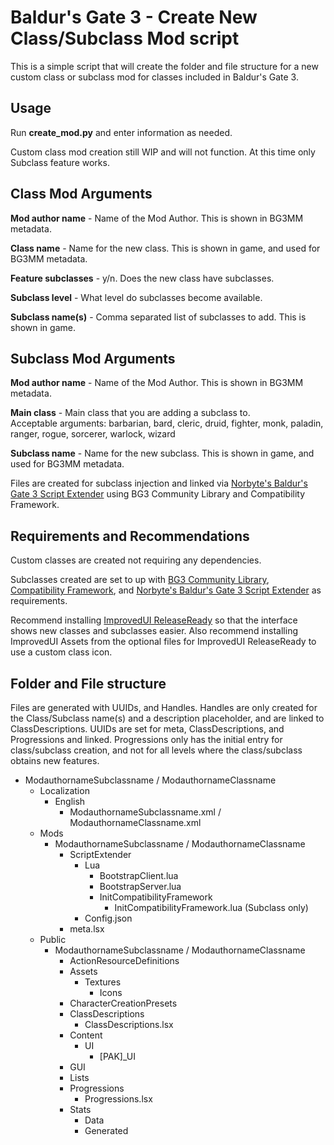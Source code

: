 # Baldur's Gate 3 - Create New Class/Subclass Mod script  

This is a simple script that will create the folder and file structure for a new custom class or subclass mod for classes included in Baldur's Gate 3.

## Usage  

Run **create_mod.py** and enter information as needed.

Custom class mod creation still WIP and will not function. At this time only Subclass feature works.

##  Class Mod Arguments 
**Mod author name** - Name of the Mod Author. This is shown in BG3MM metadata.

**Class name** - Name for the new class. This is shown in game, and used for BG3MM metadata.

**Feature subclasses** - y/n. Does the new class have subclasses.

**Subclass level** - What level do subclasses become available. 

**Subclass name(s)** - Comma separated list of subclasses to add. This is shown in game.

##  Subclass Mod Arguments  

**Mod author name** - Name of the Mod Author. This is shown in BG3MM metadata.
 
**Main class** - Main class that you are adding a subclass to.  
Acceptable arguments: barbarian, bard, cleric, druid, fighter, monk, paladin, ranger, rogue, sorcerer, warlock, wizard

**Subclass name** - Name for the new subclass. This is shown in game, and used for BG3MM metadata.

Files are created for subclass injection and linked via [Norbyte's Baldur's Gate 3 Script Extender](https://github.com/Norbyte/bg3se) using BG3 Community Library and Compatibility Framework.

## Requirements and Recommendations  
Custom classes are created not requiring any dependencies.

Subclasses created are set to up with [BG3 Community Library](https://github.com/BG3-Community-Library-Team/BG3-Community-Library),  [Compatibility Framework](https://github.com/BG3-Community-Library-Team/BG3-Compatibility-Framework), and [Norbyte's Baldur's Gate 3 Script Extender](https://github.com/Norbyte/bg3se) as requirements.

Recommend installing [ImprovedUI ReleaseReady](https://www.nexusmods.com/baldursgate3/mods/366) so that the interface shows new classes and subclasses easier. Also recommend installing ImprovedUI Assets from the optional files for ImprovedUI ReleaseReady to use a custom class icon.

## Folder and File structure
Files are generated with UUIDs, and Handles. Handles are only created for the Class/Subclass name(s) and a description placeholder, and are linked to ClassDescriptions. UUIDs are set for meta, ClassDescriptions, and Progressions and linked. Progressions only has the initial entry for class/subclass creation, and not for all levels where the class/subclass obtains new features.

- ModauthornameSubclassname / ModauthornameClassname
  - Localization  
    - English  
      - ModauthornameSubclassname.xml / ModauthornameClassname.xml
  - Mods  
    - ModauthornameSubclassname / ModauthornameClassname
      - ScriptExtender 
        - Lua
          - BootstrapClient.lua
          - BootstrapServer.lua
          - InitCompatibilityFramework
            - InitCompatibilityFramework.lua (Subclass only)
        - Config.json
      - meta.lsx  
  - Public  
    - ModauthornameSubclassname / ModauthornameClassname  
      - ActionResourceDefinitions
      - Assets  
        - Textures  
          - Icons  
      - CharacterCreationPresets  
      - ClassDescriptions  
        - ClassDescriptions.lsx  
      - Content  
        - UI  
          - [PAK]_UI  
      - GUI  
      - Lists   
      - Progressions  
        - Progressions.lsx  
      - Stats
        - Data  
        - Generated  

